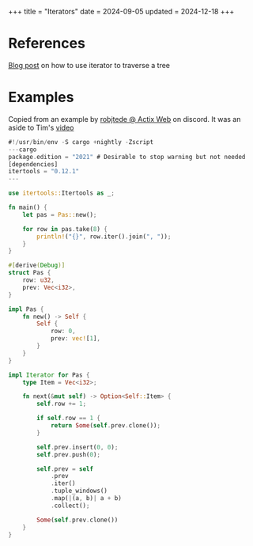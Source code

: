 +++
title = "Iterators"
date = 2024-09-05
updated = 2024-12-18
+++

# References

[Blog post](https://aloso.github.io/2021/03/09/creating-an-iterator) on how to use iterator to traverse a tree

# Examples

Copied from an example by [robjtede @ Actix Web](https://github.com/robjtede) on discord. It was an aside to Tim's [video](https://www.youtube.com/watch?v=RQE4GeDe4yw)

```rust
#!/usr/bin/env -S cargo +nightly -Zscript
---cargo
package.edition = "2021" # Desirable to stop warning but not needed
[dependencies]
itertools = "0.12.1"
---

use itertools::Itertools as _;

fn main() {
    let pas = Pas::new();

    for row in pas.take(8) {
        println!("{}", row.iter().join(", "));
    }
}

#[derive(Debug)]
struct Pas {
    row: u32,
    prev: Vec<i32>,
}

impl Pas {
    fn new() -> Self {
        Self {
            row: 0,
            prev: vec![1],
        }
    }
}

impl Iterator for Pas {
    type Item = Vec<i32>;

    fn next(&mut self) -> Option<Self::Item> {
        self.row += 1;

        if self.row == 1 {
            return Some(self.prev.clone());
        }

        self.prev.insert(0, 0);
        self.prev.push(0);

        self.prev = self
            .prev
            .iter()
            .tuple_windows()
            .map(|(a, b)| a + b)
            .collect();

        Some(self.prev.clone())
    }
}
```
